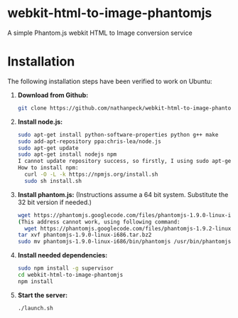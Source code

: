 webkit-html-to-image-phantomjs
==============================

A simple Phantom.js webkit HTML to Image conversion service

Installation
============

The following installation steps have been verified to work on Ubuntu:

1. **Download from Github:**

    ```bash
    git clone https://github.com/nathanpeck/webkit-html-to-image-phantomjs.git
    ```   

2. **Install node.js:**

    ```bash
    sudo apt-get install python-software-properties python g++ make
    sudo add-apt-repository ppa:chris-lea/node.js
    sudo apt-get update
    sudo apt-get install nodejs npm
    I cannot update repository success, so firstly, I using sudo apt-get install nodejs to install nodejs.
    How to install npm:
      curl -O -L -k https://npmjs.org/install.sh
      sudo sh install.sh
    ```

3. **Install phantom.js:** (Instructions assume a 64 bit system. Substitute the 32 bit version if needed.)

    ```bash
    wget https://phantomjs.googlecode.com/files/phantomjs-1.9.0-linux-i686.tar.bz2
    (This address cannot work, using following command:
      wget https://phantomjs.googlecode.com/files/phantomjs-1.9.2-linux-i686.tar.bz2)
    tar xvf phantomjs-1.9.0-linux-i686.tar.bz2
    sudo mv phantomjs-1.9.0-linux-i686/bin/phantomjs /usr/bin/phantomjs
    ```

4. **Install needed dependencies:**

    ```bash
    sudo npm install -g supervisor
    cd webkit-html-to-image-phantomjs
    npm install
    ```
    
5. **Start the server:**

    ```bash
    ./launch.sh
    ```
